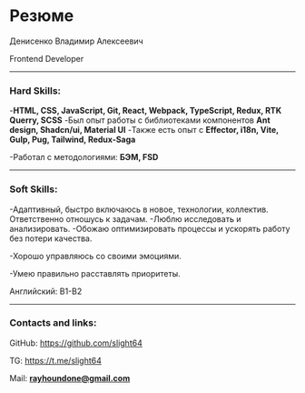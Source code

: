 # Резюме

Денисенко Владимир Алексеевич

Frontend Developer

---

### Hard Skills:

-**HTML, CSS, JavaScript, Git, React, Webpack, TypeScript, Redux,  RTK Querry, SCSS**
-Был опыт работы с библиотеками компонентов **Ant design, Shadcn/ui, Material UI** 
-Также есть опыт с **Effector, i18n, Vite, Gulp, Pug, Tailwind, Redux-Saga**

-Работал с методологиями: **БЭМ, FSD**

---

### Soft Skills:

-Адаптивный, быстро включаюсь в новое, технологии, коллектив. Ответственно отношусь к задачам.
-Люблю исследовать и анализировать.
-Обожаю оптимизировать процессы и ускорять работу без потери качества.

-Хорошо управляюсь со своими эмоциями.

-Умею правильно расставлять приоритеты.

Английский: B1-B2

---

### Contacts and links:

GitHub: https://github.com/slight64

TG: https://t.me/slight64

Mail: **rayhoundone@gmail.com**
